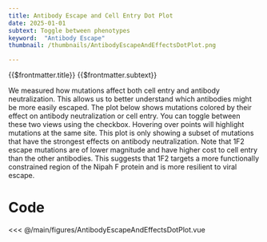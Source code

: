 ```yaml
---
title: Antibody Escape and Cell Entry Dot Plot
date: 2025-01-01
subtext: Toggle between phenotypes
keyword:  "Antibody Escape"
thumbnail: /thumbnails/AntibodyEscapeAndEffectsDotPlot.png

---
```


<script setup>
  import AntibodyEscapeAndEffectsDotPlot from '/main/figures/AntibodyEscapeAndEffectsDotPlot.vue';
</script>

<FigureTitle>{{$frontmatter.title}}</FigureTitle>
<SubtitleHeader>{{$frontmatter.subtext}}</SubtitleHeader>

We measured how mutations affect both cell entry and antibody neutralization. This allows us to better understand which antibodies might be more easily escaped. The plot below shows mutations colored by their effect on antibody neutralization or cell entry. You can toggle between these two views using the checkbox. Hovering over points will highlight mutations at the same site. This plot is only showing a subset of mutations that have the strongest effects on antibody neutralization. Note that 1F2 escape mutations are of lower magnitude and have higher cost to cell entry than the other antibodies. This suggests that 1F2 targets a more functionally constrained region of the Nipah F protein and is more resilient to viral escape.

<D3PlotContainer>
  <AntibodyEscapeAndEffectsDotPlot />
</D3PlotContainer>



<div class='code-below-figure'>

# Code

<<< @/main/figures/AntibodyEscapeAndEffectsDotPlot.vue

</div>